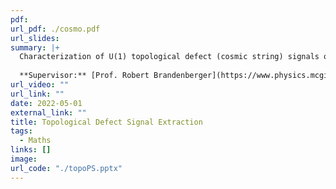 ```yaml
---
pdf: 
url_pdf: ./cosmo.pdf
url_slides: 
summary: |+
  Characterization of U(1) topological defect (cosmic string) signals occuring in a class of renormalizable quantum field theories. We developed statistics to extract these signals from primordial ΛCDM background noise in 21cm cosmological observations.
  
  **Supervisor:** [Prof. Robert Brandenberger](https://www.physics.mcgill.ca/~rhb/)
url_video: ""
url_link: ""
date: 2022-05-01
external_link: ""
title: Topological Defect Signal Extraction
tags:
  - Maths
links: []
image: 
url_code: "./topoPS.pptx"
---
```

